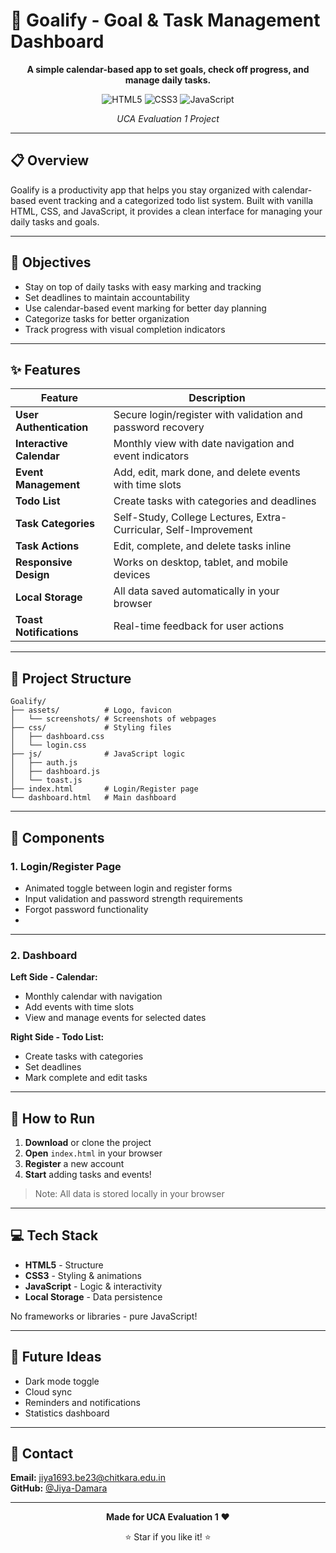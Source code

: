 # 🎯 Goalify - Goal & Task Management Dashboard

<div align="center">

**A simple calendar-based app to set goals, check off progress, and manage daily tasks.**

![HTML5](https://img.shields.io/badge/HTML5-E34F26?style=for-the-badge&logo=html5&logoColor=white)
![CSS3](https://img.shields.io/badge/CSS3-1572B6?style=for-the-badge&logo=css3&logoColor=white)
![JavaScript](https://img.shields.io/badge/JavaScript-F7DF1E?style=for-the-badge&logo=javascript&logoColor=black)

_UCA Evaluation 1 Project_

</div>

---

## 📋 Overview

Goalify is a productivity app that helps you stay organized with calendar-based event tracking and a categorized todo list system. Built with vanilla HTML, CSS, and JavaScript, it provides a clean interface for managing your daily tasks and goals.

---

## 🎯 Objectives

- Stay on top of daily tasks with easy marking and tracking
- Set deadlines to maintain accountability
- Use calendar-based event marking for better day planning
- Categorize tasks for better organization
- Track progress with visual completion indicators

---

## ✨ Features

| Feature                  | Description                                                      |
| ------------------------ | ---------------------------------------------------------------- |
| **User Authentication**  | Secure login/register with validation and password recovery      |
| **Interactive Calendar** | Monthly view with date navigation and event indicators           |
| **Event Management**     | Add, edit, mark done, and delete events with time slots          |
| **Todo List**            | Create tasks with categories and deadlines                       |
| **Task Categories**      | Self-Study, College Lectures, Extra-Curricular, Self-Improvement |
| **Task Actions**         | Edit, complete, and delete tasks inline                          |
| **Responsive Design**    | Works on desktop, tablet, and mobile devices                     |
| **Local Storage**        | All data saved automatically in your browser                     |
| **Toast Notifications**  | Real-time feedback for user actions                              |

---

## 📁 Project Structure

```
Goalify/
├── assets/          # Logo, favicon
│   └── screenshots/ # Screenshots of webpages
├── css/             # Styling files
│   ├── dashboard.css
│   └── login.css
├── js/              # JavaScript logic
│   ├── auth.js
│   ├── dashboard.js
│   └── toast.js
├── index.html       # Login/Register page
└── dashboard.html   # Main dashboard
```

---

## 🧩 Components

### 1. Login/Register Page

- Animated toggle between login and register forms
- Input validation and password strength requirements
- Forgot password functionality
- 
---

### 2. Dashboard

**Left Side - Calendar:**

- Monthly calendar with navigation
- Add events with time slots
- View and manage events for selected dates

**Right Side - Todo List:**

- Create tasks with categories
- Set deadlines
- Mark complete and edit tasks

---

## 🚀 How to Run

1. **Download** or clone the project
2. **Open** `index.html` in your browser
3. **Register** a new account
4. **Start** adding tasks and events!

> Note: All data is stored locally in your browser

---

## 💻 Tech Stack

- **HTML5** - Structure
- **CSS3** - Styling & animations
- **JavaScript** - Logic & interactivity
- **Local Storage** - Data persistence

No frameworks or libraries - pure JavaScript!

---

## 🔮 Future Ideas

- Dark mode toggle
- Cloud sync
- Reminders and notifications
- Statistics dashboard

---

## 📧 Contact

**Email:** jiya1693.be23@chitkara.edu.in  
**GitHub:** [@Jiya-Damara](https://github.com/Jiya-Damara)

---

<div align="center">

**Made for UCA Evaluation 1** ❤️

⭐ Star if you like it! ⭐

</div>
